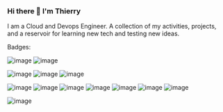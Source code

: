 ### Hi there 👋 I'm Thierry

<!--
**tenongene/tenongene** is a ✨ _special_ ✨ repository because its `README.md` (this file) appears on your GitHub profile.

Here are some ideas to get you started:

- 🔭 I’m currently working on ...
- 🌱 I’m currently learning ...
- 👯 I’m looking to collaborate on ...
- 🤔 I’m looking for help with ...
- 💬 Ask me about ...
- 📫 How to reach me: ...
- 😄 Pronouns: ...
- ⚡ Fun fact: ...
-->
I am a Cloud and Devops Engineer. A collection of my activities, projects, and a reservoir for learning new tech and testing new ideas. 




Badges:

![image](https://user-images.githubusercontent.com/49034904/209883128-42db5b3c-b294-4fe4-8401-542a99a9237f.png)   ![image](https://user-images.githubusercontent.com/49034904/209883190-78fa6506-42ed-4708-a6bb-39254aca67fe.png)

![image](https://user-images.githubusercontent.com/49034904/209883242-996a6561-dfca-4584-b028-1f9960a4f794.png)   ![image](https://user-images.githubusercontent.com/49034904/209883255-c92391bb-06ea-4a4b-93ff-c1d706219df1.png)    ![image](https://user-images.githubusercontent.com/49034904/209883267-34621303-57ed-4406-a108-3e7ffc349f8a.png)

![image](https://user-images.githubusercontent.com/49034904/209883419-d0bedda2-d390-49e7-aaa0-21113fe58188.png)   ![image](https://user-images.githubusercontent.com/49034904/209883461-209d5763-cbf1-4586-9b9f-ab8005d0d628.png)    ![image](https://user-images.githubusercontent.com/49034904/209884077-0efbfc5c-b8eb-4cb6-a717-b88b20908f0a.png)   ![image](https://user-images.githubusercontent.com/49034904/209884093-7d7c94ae-bbd8-4ee4-be87-fe079cfac808.png)
   ![image](https://user-images.githubusercontent.com/49034904/209884113-3387ea7b-31a0-4be3-b52e-2f8d2ae51922.png)    ![image](https://user-images.githubusercontent.com/49034904/209884136-dbeb3364-508d-4093-ad9d-1d09031fec59.png)   ![image](https://user-images.githubusercontent.com/49034904/209884156-7d461137-9619-4a65-beda-5515c155c9da.png)


![image](https://user-images.githubusercontent.com/49034904/209884439-323571d0-73a5-4bc3-b9d1-d25a95f02456.png)





